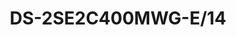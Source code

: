 ---
id: 4
title: "DS-2SE2C400MWG-E/14"
subTitle: "TandemVu 4MP+4MP Fixed Lens POE PT Network Camera"
category: "Network Products"
imgCard: "/src/assets/images/ptzcamera/DS-2SE2C400MWG-E14/DS-2SE2C400MWG-E14-1.png"
imgAlt: "DS-2SE2C400MWG-E/14"
thumbnails: [
  "/src/assets/images/ptzcamera/DS-2SE2C400MWG-E14/DS-2SE2C400MWG-E14-1.png"
]
features: [
  "4 MP resolution for clear, detailed imaging",
  "Human and vehicle detection for enhanced security",
  "Smart Hybrid Light with advanced long-range technology",
  "Hik-Connect cloud service and app for remote management",
  "Built-in microphone and speaker for real-time audio security",
  "Supports microSD/SDHC/SDXC cards up to 512 GB",
  "IP66 water and dust resistance for outdoor durability"
]
specifications: {
  camera: {
    Image_Sensor: "[Bullet channel]: 1/2.8\" Progressive Scan CMOS; [PTZ channel]: 1/2.8\" Progressive Scan CMOS",
    Min_Illumination: "[Bullet channel]: Color: 0.005 Lux @ (F2.0, AGC ON), B/W: 0.005 Lux @ (F2.0, AGC ON), 0 Lux with IR; [PTZ channel]: Color: 0.005 Lux @ (F2.0, AGC ON), B/W: 0.005 Lux @ (F2.0, AGC ON), 0 Lux with IR",
    Shutter_Speed: "1 s to 1/30,000 s",
    Slow_Shutter: "Yes",
    Day_Night: "ICR",
    Max_Resolution: "[Bullet channel] 2560 × 1440, [PTZ channel] 2560 × 1440"
  },
  lens: {
    Focal_Length: "[Panoramic channel]: 2.8 mm, [PTZ channel]: 8 mm",
    FOV: "[Panoramic channel]: Horizontal: 94°, Vertical: 49°, Diagonal: 114°; [PTZ channel]: Horizontal: 44°, Vertical: 24°, Diagonal: 51°",
    Aperture: "[Bullet channel] F1.6, [PTZ channel] F1.6"
  },
  video: {
    Scalable_Video_Coding: "Yes",
    Region_of_Interest: "1 fixed region for main stream",
    Main_Stream: "[Bullet channel]: 50 Hz: 25 fps (2560 × 1440, 1920 × 1080, 1280 × 720); 60 Hz: 30 fps (2560 × 1440, 1920 × 1080, 1280 × 720); [PTZ channel]: 50 Hz: 25 fps (2560 × 1440, 1920 × 1080, 1280 × 720); 60 Hz: 30 fps (2560 × 1440, 1920 × 1080, 1280 × 720)",
    Sub_Stream: "[Bullet channel]: 50 Hz: 25 fps (640 × 480, 640 × 360); 60 Hz: 30 fps (640 × 480, 640 × 360); [PTZ channel]: 50 Hz: 25 fps (640 × 480, 640 × 360); 60 Hz: 30 fps (640 × 480, 640 × 360)",
    Video_Compression: "Main stream: H.265/H.264/Smart264/Smart265; Sub-stream: H.265/H.264/MJPEG",
    Video_Bit_Rate: "32 Kbps to 4 Mbps",
    H264_Type: "Baseline Profile, Main Profile, High Profile",
    H265_Type: "Main Profile"
  },
  audio: {
    Audio_Compression: "G.711, G.722.1, G.726, MP2L2, PCM, MP3, AAC-LC",
    Audio_Bit_Rate: "64 Kbps (G.711ulaw/G.711alaw), 16 Kbps (G.722.1), 16 Kbps (G.726), 32 to 160 Kbps (MP2L2), 16 to 64 Kbps (AAC-LC), 8 to 160 Kbps (MP3), 8 to 48 Kbps (PCM)",
    Audio_Sampling_Rate: "8 kHz, 16 kHz",
    Environment_Noise_Filtering: "Yes"
  }
}
---